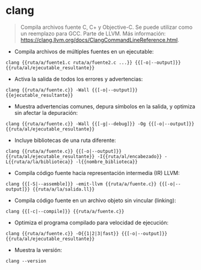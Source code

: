 # clang

> Compila archivos fuente C, C+ y Objective-C. Se puede utilizar como un reemplazo para GCC.
> Parte de LLVM.
> Más información: <https://clang.llvm.org/docs/ClangCommandLineReference.html>.

- Compila archivos de múltiples fuentes en un ejecutable:

`clang {{ruta/a/fuente1.c ruta/a/fuente2.c ...}} {{[-o|--output]}} {{ruta/al/ejecutable_resultante}}`

- Activa la salida de todos los errores y advertencias:

`clang {{ruta/a/fuente.c}} -Wall {{[-o|--output]}} {{ejecutable_resultante}}`

- Muestra advertencias comunes, depura símbolos en la salida, y optimiza sin afectar la depuración:

`clang {{ruta/a/fuente.c}} -Wall {{[-g|--debug]}} -Og {{[-o|--output]}} {{ruta/al/ejecutable_resultante}}`

- Incluye bibliotecas de una ruta diferente:

`clang {{ruta/a/fuente.c}} {{[-o|--output]}} {{ruta/al/ejecutable_resultante}} -I{{ruta/al/encabezado}} -L{{ruta/a/la/biblioteca}} -l{{nombre_biblioteca}}`

- Compila código fuente hacia representación intermedia (IR) LLVM:

`clang {{[-S|--assemble]}} -emit-llvm {{ruta/a/fuente.c}} {{[-o|--output]}} {{ruta/a/la/salida.ll}}`

- Compila código fuente en un archivo objeto sin vincular (linking):

`clang {{[-c|--compile]}} {{ruta/a/fuente.c}}`

- Optimiza el programa compilado para velocidad de ejecución:

`clang {{ruta/a/fuente.c}} -O{{1|2|3|fast}} {{[-o|--output]}} {{ruta/al/ejecutable_resultante}}`

- Muestra la versión:

`clang --version`
